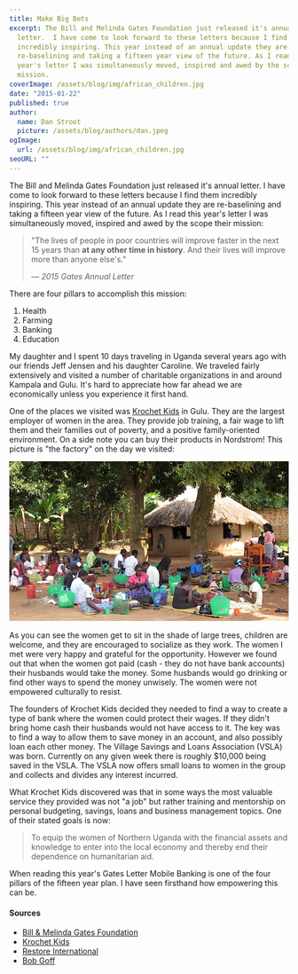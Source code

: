 ```yaml
---
title: Make Big Bets
excerpt: The Bill and Melinda Gates Foundation just released it's annual
  letter.  I have come to look forward to these letters because I find them
  incredibly inspiring. This year instead of an annual update they are
  re-baselining and taking a fifteen year view of the future. As I read this
  year's letter I was simultaneously moved, inspired and awed by the scope their
  mission.
coverImage: /assets/blog/img/african_children.jpg
date: "2015-01-22"
published: true
author:
  name: Dan Stroot
  picture: /assets/blog/authors/dan.jpeg
ogImage:
  url: /assets/blog/img/african_children.jpg
seoURL: ""
---
```


The Bill and Melinda Gates Foundation just released it's annual letter.  I have come to look forward to these letters because I find them incredibly inspiring. This year instead of an annual update they are re-baselining and taking a fifteen year view of the future. As I read this year's letter I was simultaneously moved, inspired and awed by the scope their mission:

>"The lives of people in poor countries will improve faster in the next 15 years than **at any other time in history**. And their lives will improve more than anyone else's."
>
><cite>&mdash; 2015 Gates Annual Letter</cite>

There are four pillars to accomplish this mission:

  1. Health
  2. Farming
  3. Banking
  4. Education

My daughter and I spent 10 days traveling in Uganda several years ago with our friends Jeff Jensen and his daughter Caroline.  We traveled fairly extensively and visited a number of charitable organizations in and around Kampala and Gulu.  It's hard to appreciate how far ahead we are economically unless you experience it first hand.

One of the places we visited was [Krochet Kids](http://www.krochetkids.org/) in Gulu. They are the largest employer of women in the area. They provide job training, a fair wage to lift them and their families out of poverty, and a positive family-oriented environment. On a side note you can buy their products in Nordstrom!  This picture is "the factory" on the day we visited:

![Children](/assets/blog/img/krochet-kids.jpg)

As you can see the women get to sit in the shade of large trees, children are welcome, and they are encouraged to socialize as they work. The women I met were very happy and grateful for the opportunity.  However we found out that when the women got paid (cash - they do not have bank accounts) their husbands would take the money.  Some husbands would go drinking or find other ways to spend the money unwisely. The women were not empowered culturally to resist.

The founders of Krochet Kids decided they needed to find a way to create a type of bank where the women could protect their wages. If they didn't bring home cash their husbands would not have access to it. The key was to find a way to allow them to save money in an account, and also possibly loan each other money.  The Village Savings and Loans Association (VSLA) was born. Currently on any given week there is roughly $10,000 being saved in the VSLA. The VSLA now offers small loans to women in the group and collects and divides any interest incurred.

What Krochet Kids discovered was that in some ways the most valuable service they provided was not "a job" but rather training and mentorship on personal budgeting, savings, loans and business management topics.  One of their stated goals is now:

> To equip the women of Northern Uganda with the financial assets and knowledge to enter into the local economy and thereby end their dependence on humanitarian aid.

When reading this year's Gates Letter Mobile Banking is one of the four pillars of the fifteen year plan. I have seen firsthand how empowering this can be.  

#### Sources

* [Bill & Melinda Gates Foundation](http://www.gatesfoundation.org/)
* [Krochet Kids](http://www.krochetkids.org/)
* [Restore International](http://restoreinternational.org/)
* [Bob Goff](http://bobgoff.com/)
